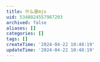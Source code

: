 ```yaml
---
title: 什么是mjs
uid: 5348024557987203
archived: false
aliases: []
categories: []
tags: []
createTime: '2024-04-22 10:48:19'
updateTime: '2024-04-22 10:48:19'
---
```



